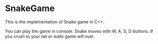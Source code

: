 # SnakeGame
This is the implementation of Snake game in C++.

You can play the game in console. Snake moves with W, A, S, D buttons. If you crush to your tail or walls game will over. 
